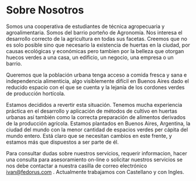 # Sobre Nosotros

Somos una cooperativa de estudiantes de técnica agropecuaria y agroalimentaria. Somos del barrio porteño de Agronomía. 
Nos interesa el desarrollo correcto de la agricultura en todas sus facetas. Creemos que no es solo posible sino que necesario la existencia de huertas en la ciudad, por causas ecológicas y económicas pero tambien por la belleza que otorgan huecos verdes a una casa, un edificio, un negocio, una empresa o un barrio. 

Queremos que la población urbana tenga acceso a comida fresca y sana e independencia alimenticia, algo visiblemente difícil en Buenos Aires dado el reducido espacio con el que se cuenta y la lejanía de los cordones verdes de producción hortícola. 

Estamos decididos a revertir esta situación. Tenemos mucha experiencia práctica en el desarrollo y aplicación de métodos de cultivo en huertas urbanas así también como la correcta preparación de alimentos derivados de la producción agrícola. Estamos plantados en Buenos Aires, Argentina, la ciudad del mundo con la menor cantidad de espacios verdes per cápita del mundo entero. Está claro que se necesitan cambios en este frente, y estamos más que dispuestos a ser parte de él.

Para consultar dudas sobre nuestros servicios, requerir informacion, hacer una consulta para asesoramiento on-line o solicitar nuestros servicios se nos debe contactar a nuestra casilla de correo electrónico ivan@fedorus.com . Actualmente trabajamos con Castellano y con Ingles. 

